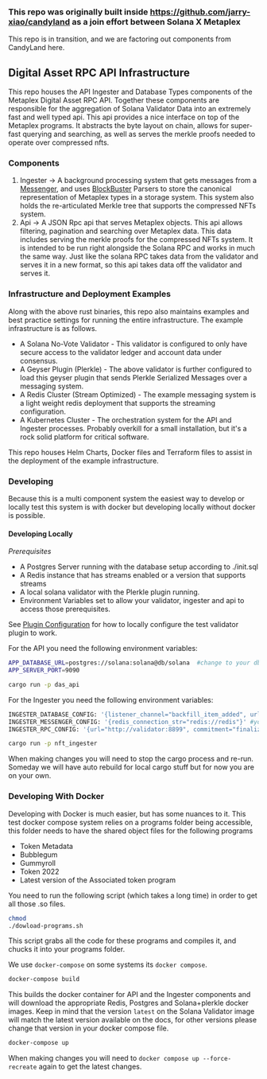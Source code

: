 ### This repo was originally built inside https://github.com/jarry-xiao/candyland as a join effort between Solana X Metaplex
This repo is in transition, and we are factoring out components from CandyLand here.

## Digital Asset RPC API Infrastructure
This repo houses the API Ingester and Database Types components of the Metaplex Digital Asset RPC API. Together these 
components are responsible for the aggregation of Solana Validator Data into an extremely fast and well typed api. This 
api provides a nice interface on top of the Metaplex programs. It abstracts the byte layout on chain, allows for 
super-fast querying and searching, as well as serves the merkle proofs needed to operate over compressed nfts. 

### Components
1. Ingester -> A background processing system that gets messages from a [Messenger](https://github.com/metaplex-foundation/digital-asset-validator-plugin), and uses [BlockBuster](https://github.com/metaplex-foundation/blockbuster) Parsers to store the canonical representation of Metaplex types in a storage system. This system also holds the re-articulated Merkle tree that supports the compressed NFTs system.
2. Api -> A JSON Rpc api that serves Metaplex objects. This api allows filtering, pagination and searching over Metaplex data. This data includes serving the merkle proofs for the compressed NFTs system. It is intended to be run right alongside the Solana RPC and works in much the same way. Just like the solana RPC takes data from the validator and serves it in a new format, so this api takes data off the validator and serves it.

### Infrastructure and Deployment Examples
Along with the above rust binaries, this repo also maintains examples and best practice settings for running the entire infrastructure. 
The example infrastructure is as follows. 

* A Solana No-Vote Validator - This validator is configured to only have secure access to the validator ledger and account data under consensus.
* A Geyser Plugin (Plerkle) - The above validator is further configured to load this geyser plugin that sends Plerkle Serialized Messages over a messaging system.
* A Redis Cluster (Stream Optimized) - The example messaging system is a light weight redis deployment that supports the streaming configuration.
* A Kubernetes Cluster - The orchestration system for the API and Ingester processes. Probably overkill for a small installation, but it's a rock solid platform for critical software.

This repo houses Helm Charts, Docker files and Terraform files to assist in the deployment of the example infrastructure.

### Developing

Because this is a multi component system the easiest way to develop or locally test this system is with docker but developing locally without docker is possible.

#### Developing Locally
 *Prerequisites* 
 * A Postgres Server running with the database setup according to ./init.sql
 * A Redis instance that has streams enabled or a version that supports streams
 * A local solana validator with the Plerkle plugin running.
 * Environment Variables set to allow your validator, ingester and api to access those prerequisites.

See [Plugin Configuration](https://github.com/metaplex-foundation/digital-asset-validator-plugin#building-locally) for how to locally configure the test validator plugin to work.

For the API you need the following environment variables:
```bash
APP_DATABASE_URL=postgres://solana:solana@db/solana  #change to your db host
APP_SERVER_PORT=9090
```

```bash
cargo run -p das_api
```

For the Ingester you need the following environment variables:
```bash
INGESTER_DATABASE_CONFIG: '{listener_channel="backfill_item_added", url="postgres://solana:solana@db/solana"}' # your database host
INGESTER_MESSENGER_CONFIG: '{redis_connection_str="redis://redis"}' #your redis
INGESTER_RPC_CONFIG: '{url="http://validator:8899", commitment="finalized"}' # your solana validator or same network rpc, if local you must use your solana instance running localy
```

```bash
cargo run -p nft_ingester
```

When making changes you will need to stop the cargo process and re-run. Someday we will have auto rebuild for local cargo stuff but for now you are on your own.

### Developing With Docker
Developing with Docker is much easier, but has some nuances to it. This test docker compose system relies on a programs folder being accessible, this folder needs to have the shared object files for the following programs
* Token Metadata
* Bubblegum
* Gummyroll
* Token 2022
* Latest version of the Associated token program

You need to run the following script (which takes a long time) in order to get all those .so files.

```bash
chmod
./dowload-programs.sh
```
This script grabs all the code for these programs and compiles it, and chucks it into your programs folder.


We use ``docker-compose`` on some systems its ``docker compose``.
```bash
docker-compose build 

```
This builds the docker container for API and the Ingester components and will download the appropriate Redis, Postgres and Solana+plerkle docker images.
Keep in mind that the version `latest` on the Solana Validator image will match the latest version available on the docs, for other versions please change that version in your docker compose file.

```bash
docker-compose up 
```

When making changes you will need to ``docker compose up --force-recreate`` again to get the latest changes.
